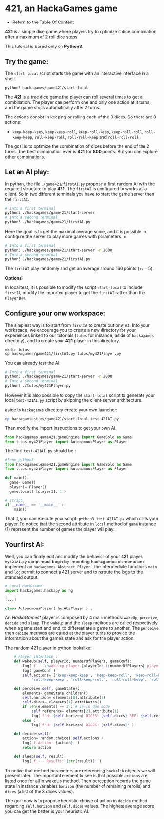 # 421, an HackaGames game

- Return to the [Table Of Content](toc.md)

**421** is a simple dice game where players try to optimize it dice combination after a maximum of 2 roll dice steps.

This tutorial is based only on **Python3**.

## Try the game:

The `start-local` script starts the game with an interactive interface in a shell.

```sh
python3 hackagames/game421/start-local
```

The **421** is a tree dice game the player can roll several times to get a combination.
The player can perform one and only one action at it turns, and the game stops automatically after 2 turns.

The actions consist in keeping or rolling each of the 3 dices. So there are 8 actions:

- `keep-keep-keep`,  `keep-keep-roll`,  `keep-roll-keep`,  `keep-roll-roll`, `roll-keep-keep`,  `roll-keep-roll`,  `roll-roll-keep` and `roll-roll-roll`

The goal is to optimize the combination of dices before the end of the 2 turns.
The best combination ever is **421** for **800** points.
But you can explore other combinations.


## Let an AI play:

In python, the file `./game421/firstAI.py` propose a first random AI with the required structure to play **421**.
The `firstAI` is configured to works as a client. So in two different terminals you have to start the game server then the `firstAI`.

```sh
# Into a first terminal
python3 ./hackagames/game421/start-server
# Into a second terminal
python3 ./hackagames/game421/firstAI.py
```

Here the goal is to get the maximal average score, and it is possible to configure the server to play more games with parameters `-n`:

```sh
# Into a first terminal
python3 ./hackagames/game421/start-server -n 2000
# Into a second terminal
python3 ./hackagames/game421/firstAI.py
```

The `firstAI` play randomly and get an average around $160$ points ($+/-5$).

**Optional**

In local test, it is possible to modify the script `start-local` to include `firstIA`, modify the imported player to get the `firstAI` rather than the `PlayerIHM`.


## Configure your onw workspace:

The simplest way is to start from `firstIA` to create out onw `AI`.
Into your workspace, we encourage you to create a new directory for your experiences linked to our tutorials (`tutos` for instance, aside of `hackagames` directory),
and to create your **421** player in this directory.

```
mkdir tutos
cp hackagames/game421/firstAI.py tutos/my421Player.py
```

You can already test the AI: 

```sh
# Into a first terminal
python3 ./hackagames/game421/start-server -n 2000
# Into a second terminal
python3 ./tutos/my421Player.py
```

However it is also possible to copy the `start-local` script to generate your local `test-421AI.py` script by skipping the client-server architecture.

aside to `hackagames` directory create your own launcher:

```sh
cp hackagamtest es/game421/start-local test-421AI.py
```

Then modify the import instructions to get your own AI.

```python
from hackagames.game421.gameEngine import GameSolo as Game
from tutos.my421Player import AutonomousPlayer as Player
```

The final `test-421AI.py` should be :

```python
#!env python3
from hackagames.game421.gameEngine import GameSolo as Game
from tutos.my421Player import AutonomousPlayer as Player

def main():
  game= Game()
  player1= Player()
  game.local( [player1], 1 )

# script
if __name__ == '__main__' :
    main()
```

That it, you can execute your script: `python3 test-421AI.py` which calls your player.
To notice that the second attribute in `local` method of `game` instance ($1$) represent the number of games the player will play.


## Your first AI:

Well, you can finally edit and modify the behavior of your **421** player.
`my421AI.py` script must begin by importing hackagames elements and implement an `hackagames Abstract Player`.
The intermediate functions `main` and `log` permit to connect a 421 server and to reroute the logs to the standard output.


```python
# Local HackaGame:
import hackagames.hackapy as hg

[...]

class AutonomousPlayer( hg.AbsPlayer ) :
```

An *HackaGames** player is composed by 4 main methods: `wakeUp`, `perceive`, `decide` and `sleep`.
The `waheUp` and the `sleep` methods are called respectively when a game start and end, to differentiate a game to another.
The  `perceive` then `decide` methods are called at the player turns to provide the information about the game’s state and ask for the player action.

The random 421 player in python lookalike: 

```python
    # Player interface :
    def wakeUp(self, playerId, numberOfPlayers, gameConf):
        log( f'---\nwake-up player-{playerId} ({numberOfPlayers} players)')
        log( gameConf )
        self.actions= ['keep-keep-keep', 'keep-keep-roll', 'keep-roll-keep', 'keep-roll-roll',
            'roll-keep-keep', 'roll-keep-roll', 'roll-roll-keep', 'roll-roll-roll' ]

    def perceive(self, gameState):
        elements= gameState.children()
        self.horizon= elements[0].attribute(1)
        self.dices= elements[1].attributes()
        if len(elements) == 3 : # ie in duo mode
            self.reference= elements[2].attribute(1)
            log( f'H: {self.horizon} DICES: {self.dices} REF: {self.reference}' )
        else :
            log( f'H: {self.horizon} DICES: {self.dices}' )

    def decide(self):
        action= random.choice( self.actions )
        log( f'Action: {action}' )
        return action
    
    def sleep(self, result):
        log( f'--- Results: {str(result)}' )
```

To notice that method parameters are referencing `hackalib` objects we will present later.
The important element to see is that possible `actions` are listed once for all in wakeUp method.
Then perception records the game state in instance variables `horizon` (the number of remaining rerolls) and `dices` (a list of the 3 dices values).

The goal now is to propose heuristic choise of action in `decide` method regarding `self.horizon` and `self.dices` values.
The highest average score you can get the better is your heuristic AI.


